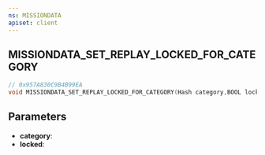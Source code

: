 ```yaml
---
ns: MISSIONDATA
apiset: client
---
```

## MISSIONDATA_SET_REPLAY_LOCKED_FOR_CATEGORY

```c
// 0x957A830C9B4B99EA
void MISSIONDATA_SET_REPLAY_LOCKED_FOR_CATEGORY(Hash category,BOOL locked);
```


## Parameters
* **category**:
* **locked**:



